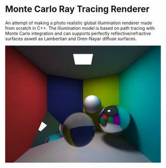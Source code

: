 # Monte Carlo Ray Tracing Renderer

An attempt of making a photo realistic global illumination renderer made from scratch in C++.
The illumination model is based on path tracing with Monte Carlo integration and can supports perfectly reflective/refractive 
surfaces aswell as Lambertian and Oren-Nayar diffuse surfaces.


![RenderedImage](/RayTracing/Render/scene5_1024x768_N512_8621s.bmp)
